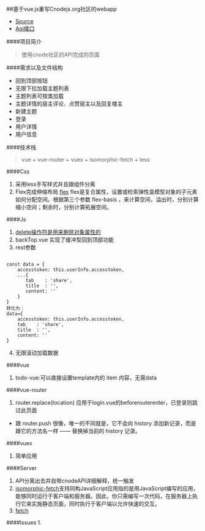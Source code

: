 ##基于vue.js重写Cnodejs.org社区的webapp
- [Source](https://github.com/shinygang/Vue-cnodejs)
- [Api接口](https://cnodejs.org/api)

####项目简介
> 使用cnode社区的API完成的页面

####需求以及文件结构
* 回到顶部按钮
* 无限下拉加载主题列表
* 主题列表可按类加载
* 主题详情的层主评论、点赞层主以及回复楼主
* 新建主题
* 登录
* 用户详情
* 用户信息

####技术栈
> vue + vue-router + vuex + isomorphic-fetch + less

####Css
1. 采用less手写样式并且跟组件分离
2. Flex完成伸缩布局 [flex](http://www.css88.com/book/css/properties/flex/flex.htm) flex是复合属性，设置或检索弹性盒模型对象的子元素如何分配空间。根据第三个参数 flex-basis ，来计算空间，溢出时，分别计算缩小空间；剩余时，分别计算拓展空间。

####Js
1. [delete操作符是用来删除对象属性的](http://www.css88.com/archives/4633)
2. backTop.vue 实现了缓冲型回到顶部功能
3. rest参数 
```

const data = {
	accesstoken: this.userInfo.accesstoken,
	...{
       tab    : 'share',
       title  : '',
       content: ''
    }
}
转化为：
data={
	accesstoken: this.userInfo.accesstoken,
	tab    : 'share',
	title  : '',
	content: ''
}

```
4. 无限滚动加载数据

####vue
1. todo-vue:可以直接设置template内的 item 内容，无需data

####vue-router
1. router.replace(location) 应用于login.vue的beforerouterenter，已登录则跳过此页面
- 跟 router.push 很像，唯一的不同就是，它不会向 history 添加新记录，而是跟它的方法名一样 —— 替换掉当前的 history 记录。

####vuex
1. 简单应用


####Server
1. API分离出去并自带cnodeAPI详细解释，统一触发
2. [isomorphic-fetch](https://www.npmjs.com/package/isomorphic-fetch)支持同构JavaScript应用指的是用JavaScript编写的应用，能够同时运行于客户端和服务器。因此，你只需编写一次代码，在服务器上执行它来实施静态页面，同时执行于客户端以允许快速的交互。
3. [fetch](https://developer.mozilla.org/en-US/docs/Web/API/Fetch_API/Using_Fetch)


####Issues
1. 
